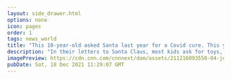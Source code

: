 ```yaml
---
layout: side_drawer.html
options: none
icon: pages
order: 1
tags: news_world
title: "This 10-year-old asked Santa last year for a Covid cure. This year he has a new request"
description: "In their letters to Santa Claus, most kids ask for toys, dolls or maybe a new Xbox. "
imagePreview: https://cdn.cnn.com/cnnnext/dam/assets/211216093550-04-jonah-letter-to-santa-this-year-cec-video-synd-2.jpg
pubDate: Sat, 18 Dec 2021 11:29:07 GMT
---
```

